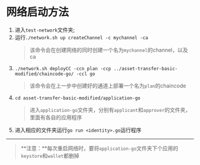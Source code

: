 # 网络启动方法
1. 进入`test-network`文件夹;  
2. 运行`./network.sh up createChannel -c mychannel -ca`  
    > 该命令会在创建网络的同时创建一个名为`mychannel`的channel，以及ca  
3. `./network.sh deployCC -ccn plan -ccp ../asset-transfer-basic-modified/chaincode-go/ -ccl go`  
    > 该命令会在上一步中创建好的通道上部署一个名为`plan`的chaincode  
4. `cd asset-transfer-basic-modified/application-go`  
    > 进入`application-go`文件夹，分别有`applicant`和`approver`的文件夹，里面有各自的应用程序
5. 进入相应的文件夹运行`go run <identity>.go`运行程序  
***
> **注意：**每次重启网络时，要将`application-go`文件夹下个应用的`keystore`和`wallet`都删掉
